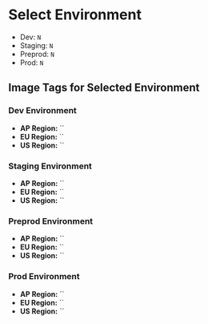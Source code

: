 # Select Environment
- Dev: `N`
- Staging: `N`
- Preprod: `N`
- Prod: `N`

## Image Tags for Selected Environment
### Dev Environment 
- **AP Region:** ``
- **EU Region:** ``
- **US Region:** ``
### Staging Environment 
- **AP Region:** ``
- **EU Region:** ``
- **US Region:** ``
### Preprod Environment 
- **AP Region:** ``
- **EU Region:** ``
- **US Region:** ``
### Prod Environment 
- **AP Region:** ``
- **EU Region:** ``
- **US Region:** ``
